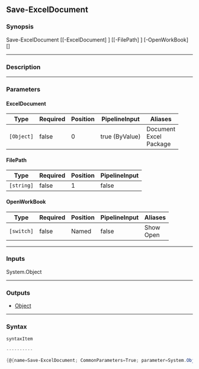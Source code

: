 Save-ExcelDocument
------------------

### Synopsis

Save-ExcelDocument [[-ExcelDocument] <Object>] [[-FilePath] <string>] [-OpenWorkBook] [<CommonParameters>]

---

### Description

---

### Parameters
#### **ExcelDocument**

|Type      |Required|Position|PipelineInput |Aliases                       |
|----------|--------|--------|--------------|------------------------------|
|`[Object]`|false   |0       |true (ByValue)|Document<br/>Excel<br/>Package|

#### **FilePath**

|Type      |Required|Position|PipelineInput|
|----------|--------|--------|-------------|
|`[string]`|false   |1       |false        |

#### **OpenWorkBook**

|Type      |Required|Position|PipelineInput|Aliases      |
|----------|--------|--------|-------------|-------------|
|`[switch]`|false   |Named   |false        |Show<br/>Open|

---

### Inputs
System.Object

---

### Outputs
* [Object](https://learn.microsoft.com/en-us/dotnet/api/System.Object)

---

### Syntax
```PowerShell
syntaxItem
```
```PowerShell
----------
```
```PowerShell
{@{name=Save-ExcelDocument; CommonParameters=True; parameter=System.Object[]}}
```
